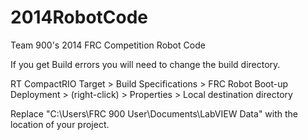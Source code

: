 2014RobotCode
=============

Team 900's 2014 FRC Competition Robot Code


If you get Build errors you will need to change the build directory.

RT CompactRIO Target > Build Specifications > FRC Robot Boot-up Deployment > (right-click) > Properties > Local destination directory

Replace "C:\Users\FRC 900 User\Documents\LabVIEW Data\" with the location of your project.